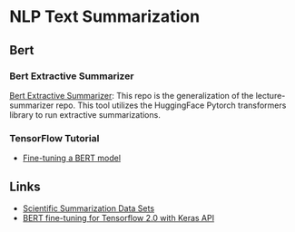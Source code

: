 # NLP Text Summarization

## Bert

### Bert Extractive Summarizer
[Bert Extractive Summarizer](https://pypi.org/project/bert-extractive-summarizer/): This repo is the generalization of the lecture-summarizer repo. This tool utilizes the HuggingFace Pytorch transformers library to run extractive summarizations.

### TensorFlow Tutorial

- [Fine-tuning a BERT model](https://www.tensorflow.org/official_models/fine_tuning_bert)

## Links
- [Scientific Summarization Data Sets](https://github.com/Santosh-Gupta/ScientificSummarizationDataSets)
- [BERT fine-tuning for Tensorflow 2.0 with Keras API](https://medium.com/@brn.pistone/bert-fine-tuning-for-tensorflow-2-0-with-keras-api-9913fc1348f6)
